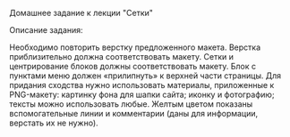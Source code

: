 Домашнее задание к лекции "Сетки"

Описание задания:

Необходимо повторить верстку предложенного макета.
Верстка приблизительно должна соответствовать макету.
Сетки и центрирование блоков должны соответствовать макету.
Блок с пунктами меню должен «прилипнуть» к верхней части страницы.
Для придания сходства нужно использовать материалы, приложенные к PNG-макету:
картинку фона для шапки сайта;
иконку и фотографию;
тексты можно использовать любые.
Желтым цветом показаны вспомогательные линии и комментарии (даны для информации, верстать их не нужно).
